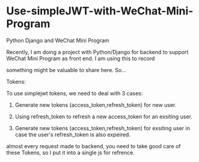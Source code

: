# Use-simpleJWT-with-WeChat-Mini-Program
Python Django and WeChat Mini Program

Recently, I am doing a project with Python/Django for backend to support WeChat Mini Program as front end. I am using this to record

something might be valuable to share here. So...



Tokens:



To use simplejwt tokens, we need to deal with 3 cases:

1. Generate new tokens (access_token,refresh_token) for new user.

2. Using refresh_token to refresh a new access_token for an exsiting user.

3. Generate new tokens (access_token,refresh_token) for exsiting user in case the user's refresh_token is also expeired.



almost every request made to backend, you need to take good care of these Tokens, so I put it into a single js for refrence.
